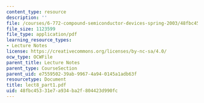 ```yaml
---
content_type: resource
description: ''
file: /courses/6-772-compound-semiconductor-devices-spring-2003/48fbc45331e7a934ba2f804423d990fc_lect8_part1.pdf
file_size: 1123599
file_type: application/pdf
learning_resource_types:
- Lecture Notes
license: https://creativecommons.org/licenses/by-nc-sa/4.0/
ocw_type: OCWFile
parent_title: Lecture Notes
parent_type: CourseSection
parent_uid: e7559502-39ab-9967-4a94-0145a1adb63f
resourcetype: Document
title: lect8_part1.pdf
uid: 48fbc453-31e7-a934-ba2f-804423d990fc
---
```

